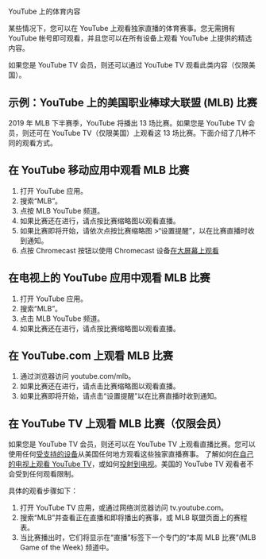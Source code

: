 #
YouTube 上的体育内容

某些情况下，您可以在 YouTube 上观看独家直播的体育赛事。您无需拥有 YouTube 帐号即可观看，并且您可以在所有设备上观看 YouTube 上提供的精选内容。

如果您是 YouTube TV 会员，则还可以通过 YouTube TV 观看此类内容（仅限美国）。

## 示例：YouTube 上的美国职业棒球大联盟 (MLB) 比赛

2019 年 MLB 下半赛季，YouTube 将播出 13 场比赛。如果您是 YouTube TV 会员，则还可在 YouTube TV（仅限美国）上观看这 13 场比赛。下面介绍了几种不同的观看方式。

## 在 YouTube 移动应用中观看 MLB 比赛

1. 打开 YouTube 应用。
2. 搜索“MLB”。
3. 点按 MLB YouTube 频道。
4. 如果比赛还在进行，请点按比赛缩略图以观看直播。
5. 如果比赛即将开始，请依次点按比赛缩略图 >“设置提醒”，以在比赛直播时收到通知。
6. 点按 Chromecast 按钮以使用 Chromecast 设备[在大屏幕上观看](https://support.google.com/youtube/answer/7640706?hl=en)

## 在电视上的 YouTube 应用中观看 MLB 比赛

1. 打开 YouTube 应用。
2. 搜索“MLB”。
3. 点击 MLB YouTube 频道。
4. 如果比赛还在进行，请点按比赛缩略图以观看直播。

## 在 YouTube.com 上观看 MLB 比赛

1. 通过浏览器访问 youtube.com/mlb。
2. 如果比赛还在进行，请点击比赛缩略图以观看直播。
3. 如果比赛即将开始，请点击“设置提醒”以在比赛直播时收到通知。

## 在 YouTube TV 上观看 MLB 比赛（仅限会员）

如果您是 YouTube TV 会员，则还可以在 YouTube TV 上观看直播比赛。您可以使用任何[受支持的设备](https://support.google.com/youtubetv/answer/7129767)从美国任何地方观看这些独家直播赛事。 了解如何[在自己的电视上观看 YouTube TV](https://support.google.com/youtubetv/answer/7452153)，或如何[投射到电视](https://support.google.com/youtubetv/answer/7353493)。美国的 YouTube TV 观看者不会受到任何观看限制。

具体的观看步骤如下：

1. 打开 YouTube TV 应用，或通过网络浏览器访问 tv.youtube.com。
2. 搜索“MLB”并查看正在直播和即将播出的赛事，或 MLB 联盟页面上的赛程表。
3. 当比赛播出时，它们将显示在“直播”标签下一个专门的“本周 MLB 比赛”(MLB Game of the Week) 频道中。